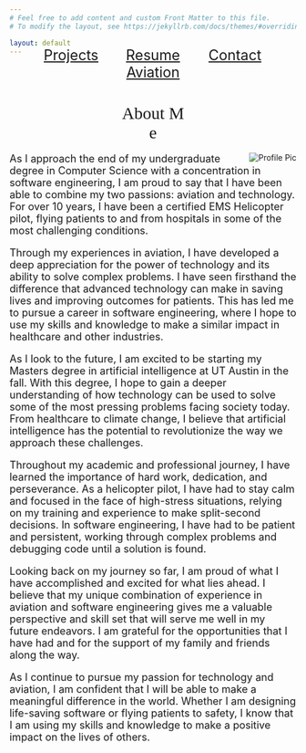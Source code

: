 ```yaml
---
# Feel free to add content and custom Front Matter to this file.
# To modify the layout, see https://jekyllrb.com/docs/themes/#overriding-theme-defaults

layout: default
---
```


<div style="text-align: center; margin-top: -30px;">
  <a href="/projects.html" style="display: inline-block; width: 120px; margin: 0 10px; font-size: 25px;">Projects</a>
  <a href="/resume.html" style="display: inline-block; width: 120px; margin: 0 10px; font-size: 25px;">Resume</a>
  <a href="/contact.html" style="display: inline-block; width: 120px; margin: 0 10px; font-size: 25px;">Contact</a>
  <a href="/aviation.html" style="display: inline-block; width: 120px; margin: 0 10px; font-size: 25px;">Aviation</a>
</div>



<div style="text-align: center; margin-top: 40px;">
  <span style="display: inline-block; width: 120px; margin: 0 10px; font-size: 30px; font-family: Monaco, 'Bitstream Vera Sans Mono', 'Lucida Console', Terminal;">About&nbsp;Me</span>
</div>



<style>
  p {
    font-size: 18px;
  }
</style>
<div class="container">
  <img src="{{ site.baseurl }}/assets/newpic.jpg" alt="Profile Pic" style="float: right;">
  <p>As I approach the end of my undergraduate degree in Computer Science with a concentration in software engineering, I am proud to say that I have been able to combine my two passions: aviation and technology. For over 10 years, I have been a certified EMS Helicopter pilot, flying patients to and from hospitals in some of the most challenging conditions.

Through my experiences in aviation, I have developed a deep appreciation for the power of technology and its ability to solve complex problems. I have seen firsthand the difference that advanced technology can make in saving lives and improving outcomes for patients. This has led me to pursue a career in software engineering, where I hope to use my skills and knowledge to make a similar impact in healthcare and other industries.

As I look to the future, I am excited to be starting my Masters degree in artificial intelligence at UT Austin in the fall. With this degree, I hope to gain a deeper understanding of how technology can be used to solve some of the most pressing problems facing society today. From healthcare to climate change, I believe that artificial intelligence has the potential to revolutionize the way we approach these challenges.

Throughout my academic and professional journey, I have learned the importance of hard work, dedication, and perseverance. As a helicopter pilot, I have had to stay calm and focused in the face of high-stress situations, relying on my training and experience to make split-second decisions. In software engineering, I have had to be patient and persistent, working through complex problems and debugging code until a solution is found.

Looking back on my journey so far, I am proud of what I have accomplished and excited for what lies ahead. I believe that my unique combination of experience in aviation and software engineering gives me a valuable perspective and skill set that will serve me well in my future endeavors. I am grateful for the opportunities that I have had and for the support of my family and friends along the way.

As I continue to pursue my passion for technology and aviation, I am confident that I will be able to make a meaningful difference in the world. Whether I am designing life-saving software or flying patients to safety, I know that I am using my skills and knowledge to make a positive impact on the lives of others.
  </p>
</div>
